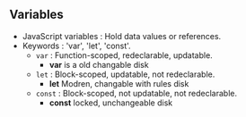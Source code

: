 ## Variables

- JavaScript variables : Hold data values or references.
- Keywords : 'var', 'let', 'const'.
  - `var` : Function-scoped, redeclarable, updatable.
    - **var** is a old changable disk
  - `let` : Block-scoped, updatable, not redeclarable.
    - **let** Modren, changable with rules disk
  - `const` : Block-scoped, not updatable, not redeclarable.
    - **const** locked, unchangeable disk
